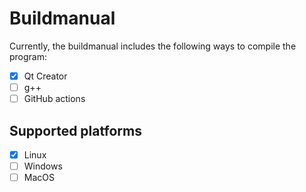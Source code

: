 # Buildmanual
Currently, the buildmanual includes the following ways to compile the program:  
- [x] Qt Creator
- [ ] g++  
- [ ] GitHub actions  

## Supported platforms
- [x] Linux
- [ ] Windows
- [ ] MacOS